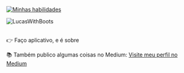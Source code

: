 [![Minhas habilidades](https://go-skill-icons.vercel.app/api/icons?i=kotlin,react,angular,ts,spring,latex)](https://skillicons.dev)

<p><img align="left" src="https://github-readme-stats.vercel.app/api/top-langs?username=LucasWithBoots&show_icons=true&locale=en&layout=compact" alt="LucasWithBoots" /> </p>

<br clear="left"/>

<br/>

👉 Faço aplicativo, e é sobre

📚 Também publico algumas coisas no Medium:
[Visite meu perfil no Medium](https://medium.com/@lucas.carrijoferrari)
